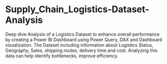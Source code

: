 # Supply_Chain_Logistics-Dataset-Analysis
Deep dive Analysis of a Logistics Dataset to enhance overall performance by creating a Power BI Dashboard using Power Query, DAX and Dashboard visualization. The Dataset including information about Logistics Status, Geography, Sales, shipping routes, delivery time and cost. Analyzing this data can help identify bottlenecks, improve efficiency.
